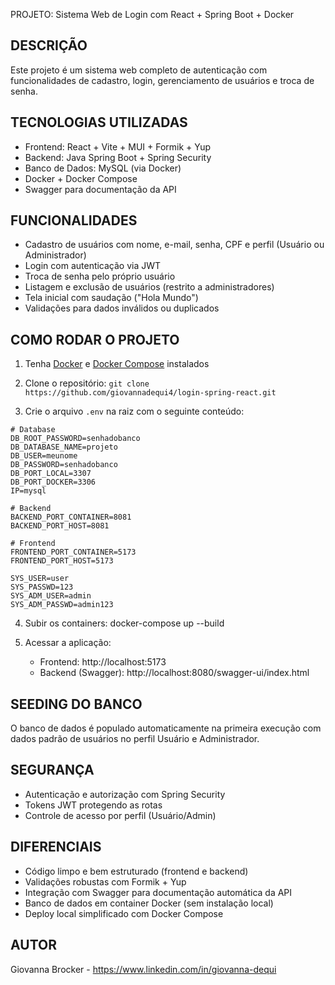 PROJETO: Sistema Web de Login com React + Spring Boot + Docker

DESCRIÇÃO
---------
Este projeto é um sistema web completo de autenticação com funcionalidades de cadastro, login, gerenciamento de usuários e troca de senha.

TECNOLOGIAS UTILIZADAS
-----------------------
- Frontend: React + Vite + MUI + Formik + Yup
- Backend: Java Spring Boot + Spring Security
- Banco de Dados: MySQL (via Docker)
- Docker + Docker Compose
- Swagger para documentação da API

FUNCIONALIDADES
---------------
- Cadastro de usuários com nome, e-mail, senha, CPF e perfil (Usuário ou Administrador)
- Login com autenticação via JWT
- Troca de senha pelo próprio usuário
- Listagem e exclusão de usuários (restrito a administradores)
- Tela inicial com saudação ("Hola Mundo")
- Validações para dados inválidos ou duplicados

COMO RODAR O PROJETO
---------------------
1. Tenha [Docker](https://docs.docker.com/engine/install/) e [Docker Compose](https://docs.docker.com/compose/install/) instalados

2. Clone o repositório:
   `git clone https://github.com/giovannadequi4/login-spring-react.git`

3. Crie o arquivo `.env` na raiz com o seguinte conteúdo:

```
# Database
DB_ROOT_PASSWORD=senhadobanco
DB_DATABASE_NAME=projeto
DB_USER=meunome
DB_PASSWORD=senhadobanco
DB_PORT_LOCAL=3307
DB_PORT_DOCKER=3306
IP=mysql

# Backend
BACKEND_PORT_CONTAINER=8081
BACKEND_PORT_HOST=8081

# Frontend
FRONTEND_PORT_CONTAINER=5173
FRONTEND_PORT_HOST=5173

SYS_USER=user
SYS_PASSWD=123
SYS_ADM_USER=admin
SYS_ADM_PASSWD=admin123
```

4. Subir os containers:
   docker-compose up --build

5. Acessar a aplicação:
   - Frontend: http://localhost:5173
   - Backend (Swagger): http://localhost:8080/swagger-ui/index.html

SEEDING DO BANCO
-----------------
O banco de dados é populado automaticamente na primeira execução com dados padrão de usuários no perfil Usuário e Administrador.

SEGURANÇA
---------
- Autenticação e autorização com Spring Security
- Tokens JWT protegendo as rotas
- Controle de acesso por perfil (Usuário/Admin)

DIFERENCIAIS
-------------------------
- Código limpo e bem estruturado (frontend e backend)
- Validações robustas com Formik + Yup
- Integração com Swagger para documentação automática da API
- Banco de dados em container Docker (sem instalação local)
- Deploy local simplificado com Docker Compose

AUTOR
-----
Giovanna Brocker - https://www.linkedin.com/in/giovanna-dequi




